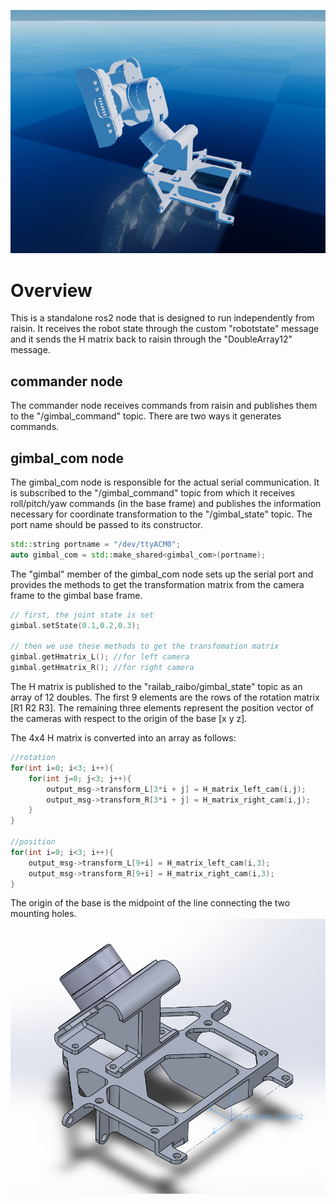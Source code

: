 ![](images/gimbal_raisim.png)
# Overview

This is a standalone ros2 node that is designed to run independently from raisin.
It receives the robot state through the custom "robotstate" message and it sends the H matrix back to raisin through the "DoubleArray12" message.

## commander node
The commander node receives commands from raisin and publishes them to the "/gimbal_command" topic. There are two ways it generates commands.

## gimbal_com node
The gimbal_com node is responsible for the actual serial communication.
It is subscribed to the "/gimbal_command" topic from which it receives roll/pitch/yaw commands (in the base frame) and publishes the information necessary for coordinate transformation to the "/gimbal_state" topic.
The port name should be passed to its constructor.

```cpp
std::string portname = "/dev/ttyACM0";
auto gimbal_com = std::make_shared<gimbal_com>(portname);
```

The "gimbal" member of the gimbal_com node sets up the serial port and provides the methods to get the transformation matrix from the camera frame to the gimbal base frame.

```cpp
// first, the joint state is set
gimbal.setState(0.1,0.2,0.3);

// then we use these methods to get the transfomation matrix
gimbal.getHmatrix_L(); //for left camera
gimbal.getHmatrix_R(); //for right camera
```

The H matrix is published to the "railab_raibo/gimbal_state" topic as an array of 12 doubles.
The first 9 elements are the rows of the rotation matrix [R1 R2 R3]. The remaining three elements represent the position vector of the cameras with respect to the origin of the base [x y z].

The 4x4 H matrix is converted into an array as follows:
```cpp
//rotation
for(int i=0; i<3; i++){
    for(int j=0; j<3; j++){
        output_msg->transform_L[3*i + j] = H_matrix_left_cam(i,j);
        output_msg->transform_R[3*i + j] = H_matrix_right_cam(i,j);
    }
}

//position
for(int i=0; i<3; i++){
    output_msg->transform_L[9+i] = H_matrix_left_cam(i,3);
    output_msg->transform_R[9+i] = H_matrix_right_cam(i,3);
}
```
The origin of the base is the midpoint of the line connecting the two mounting holes.
![Base Origin](images/base_origin.png)
